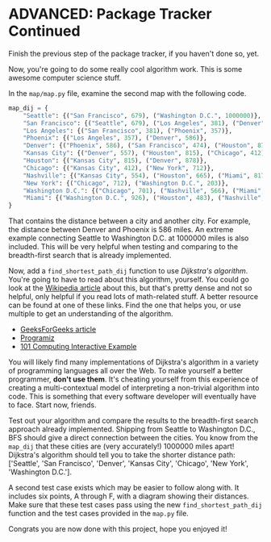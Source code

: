 # ADVANCED: Package Tracker Continued

Finish the previous step of the package tracker, if you haven't done so, yet.

Now, you're going to do some really cool algorithm work. This is some awesome
computer science stuff.

In the `map/map.py` file, examine the second map with the following code.

```python
map_dij = {
    "Seattle": {("San Francisco", 679), ("Washington D.C.", 1000000)},
    "San Francisco": {("Seattle", 679), ("Los Angeles", 381), ("Denver", 474)},
    "Los Angeles": {("San Francisco", 381), ("Phoenix", 357)},
    "Phoenix": {("Los Angeles", 357), ("Denver", 586)},
    "Denver": {("Phoenix", 586), ("San Francisco", 474), ("Houston", 878), ("Kansas City", 557)},
    "Kansas City": {("Denver", 557), ("Houston", 815), ("Chicago", 412), ("Nashville", 554)},
    "Houston": {("Kansas City", 815), ("Denver", 878)},
    "Chicago": {("Kansas City", 412), ("New York", 712)},
    "Nashville": {("Kansas City", 554), ("Houston", 665), ("Miami", 817)},
    "New York": {("Chicago", 712), ("Washington D.C.", 203)},
    "Washington D.C.": {("Chicago", 701), ("Nashville", 566), ("Miami", 926), ("Seattle", 1000000)},
    "Miami": {("Washington D.C.", 926), ("Houston", 483), ("Nashville", 817)}
}
```

That contains the distance between a city and another city. For example, the
distance between Denver and Phoenix is 586 miles. An extreme example connecting 
Seattle to Washington D.C. at 1000000 miles is also included. This will be very 
helpful when testing and comparing to the breadth-first search that is already 
implemented.

Now, add a `find_shortest_path_dij` function to use _Dijkstra's algorithm_. 
You're going to have to read about this algorithm, yourself. You could go look 
at the [Wikipedia article][1] about this, but that's pretty dense and not so 
helpful, only helpful if you read lots of math-related stuff. A better resource 
can be found at one of these links. Find the one that helps you, or use multiple 
to get an understanding of the algorithm.

* [GeeksForGeeks article][2]
* [Programiz][3]
* [101 Computing Interactive Example][4]

You will likely find many implementations of Dijkstra's algorithm in a variety 
of programming languages all over the Web. To make yourself a better programmer,
**don't use them**. It's cheating yourself from this experience of creating a
multi-contextual model of interpreting a non-trivial algorithm into code. This
is something that every software developer will eventually have to face. Start
now, friends.

Test out your algorithm and compare the results to the breadth-first search 
approach already implemented. Shipping from Seattle to Washington D.C., BFS 
should give a direct connection between the cities. You know from the `map_dij` 
that these cities are (very accurately!) 1000000 miles apart! Dijkstra's 
algorithm should tell you to take the shorter distance path: ['Seattle', 
'San Francisco', 'Denver', 'Kansas City', 'Chicago', 'New York', 
'Washington D.C.'].

A second test case exists which may be easier to follow along with. It includes 
six points, A through F, with a diagram showing their distances. Make sure that 
these test cases pass using the new `find_shortest_path_dij` function and the test 
cases provided in the `map.py` file.

Congrats you are now done with this project, hope you enjoyed it!

[1]: https://en.wikipedia.org/wiki/Dijkstra%27s_algorithm
[2]: https://www.geeksforgeeks.org/dijkstras-shortest-path-algorithm-greedy-algo-7/
[3]: https://www.programiz.com/dsa/dijkstra-algorithm
[4]: https://www.101computing.net/dijkstras-shortest-path-algorithm/
